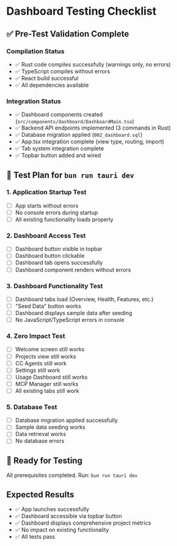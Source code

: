 # Dashboard Testing Checklist

## ✅ Pre-Test Validation Complete

### Compilation Status
- ✅ Rust code compiles successfully (warnings only, no errors)
- ✅ TypeScript compiles without errors
- ✅ React build successful
- ✅ All dependencies available

### Integration Status
- ✅ Dashboard components created (`src/components/dashboard/DashboardMain.tsx`)
- ✅ Backend API endpoints implemented (3 commands in Rust)
- ✅ Database migration applied (`002_dashboard.sql`)
- ✅ App.tsx integration complete (view type, routing, import)
- ✅ Tab system integration complete
- ✅ Topbar button added and wired

## 🧪 Test Plan for `bun run tauri dev`

### 1. Application Startup Test
- [ ] App starts without errors
- [ ] No console errors during startup
- [ ] All existing functionality loads properly

### 2. Dashboard Access Test
- [ ] Dashboard button visible in topbar
- [ ] Dashboard button clickable
- [ ] Dashboard tab opens successfully
- [ ] Dashboard component renders without errors

### 3. Dashboard Functionality Test
- [ ] Dashboard tabs load (Overview, Health, Features, etc.)
- [ ] "Seed Data" button works
- [ ] Dashboard displays sample data after seeding
- [ ] No JavaScript/TypeScript errors in console

### 4. Zero Impact Test
- [ ] Welcome screen still works
- [ ] Projects view still works
- [ ] CC Agents still work
- [ ] Settings still work
- [ ] Usage Dashboard still works
- [ ] MCP Manager still works
- [ ] All existing tabs still work

### 5. Database Test
- [ ] Database migration applied successfully
- [ ] Sample data seeding works
- [ ] Data retrieval works
- [ ] No database errors

## 🚀 Ready for Testing

All prerequisites completed. Run: `bun run tauri dev`

## Expected Results
- ✅ App launches successfully
- ✅ Dashboard accessible via topbar button
- ✅ Dashboard displays comprehensive project metrics
- ✅ No impact on existing functionality
- ✅ All tests pass